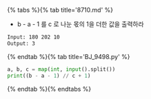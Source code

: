 {% tabs %}{% tab title='8710.md' %}

* b - a - 1 를 c 로 나눈 몫의 1을 더한 값을 출력하라

```txt
Input: 180 202 10
Output: 3
```

{% endtab %}{% tab title='BJ_9498.py' %}

```py
a, b, c = map(int, input().split())
print((b - a - 1) // c + 1)
```

{% endtab %}{% endtabs %}
